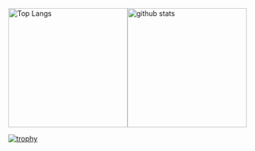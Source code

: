 <div style="display: flex"> 
  <img alt="Top Langs" height="240" src="https://github-readme-stats.vercel.app/api/top-langs/?username=kokushin" />
  <img alt="github stats" height="240" src="https://github-readme-stats.vercel.app/api?username=kokushin" />
</div>

[![trophy](https://github-profile-trophy.vercel.app/?username=kokushin&column=8)](https://github.com/ryo-ma/github-profile-trophy)
